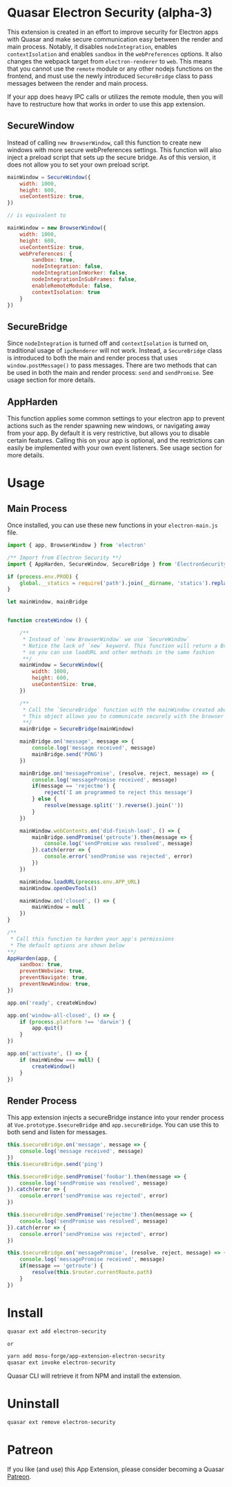 Quasar Electron Security (alpha-3)
===

This extension is created in an effort to improve security for Electron apps with Quasar and make secure communication easy between the render and main process. Notably, it disables `nodeIntegration`, enables `contextIsolation` and enables `sandbox` in the `webPreferences` options. It also changes the webpack target from `electron-renderer` to `web`. This means that you cannot use the `remote` module or any other nodejs functions on the frontend, and must use the newly introduced `SecureBridge` class to pass messages between the render and main process.

If your app does heavy IPC calls or utilizes the remote module, then you will have to restructure how that works in order to use this app extension.

## SecureWindow

Instead of calling `new BrowserWindow`, call this function to create new windows with more secure webPreferences settings. This function will also inject a preload script that sets up the secure bridge. As of this version, it does not allow you to set your own preload script.

```javascript
mainWindow = SecureWindow({
    width: 1000,
    height: 600,
    useContentSize: true,
})

// is equivalent to

mainWindow = new BrowserWindow({
    width: 1000,
    height: 600,
    useContentSize: true,
    webPreferences: {
        sandbox: true,
        nodeIntegration: false,
        nodeIntegrationInWorker: false,
        nodeIntegrationInSubFrames: false,
        enableRemoteModule: false,
        contextIsolation: true
    }
})
```

## SecureBridge

Since `nodeIntegration` is turned off and `contextIsolation` is turned on, traditional usage of `ipcRenderer` will not work. Instead, a `SecureBridge` class is introduced to both the main and render process that uses `window.postMessage()` to pass messages. There are two methods that can be used in both the main and render process: `send` and `sendPromise`. See usage section for more details.

## AppHarden

This function applies some common settings to your electron app to prevent actions such as the render spawning new windows, or navigating away from your app. By default it is very restrictive, but allows you to disable certain features. Calling this on your app is optional, and the restrictions can easily be implemented with your own event listeners. See usage section for more details.

# Usage

## Main Process

Once installed, you can use these new functions in your `electron-main.js` file.

```javascript
import { app, BrowserWindow } from 'electron'

/** Import from Electron Security **/
import { AppHarden, SecureWindow, SecureBridge } from 'ElectronSecurity'

if (process.env.PROD) {
    global.__statics = require('path').join(__dirname, 'statics').replace(/\\/g, '\\\\')
}

let mainWindow, mainBridge


function createWindow () {

    /**
     * Instead of `new BrowserWindow` we use `SecureWindow`
     * Notice the lack of `new` keyword. This function will return a BrowserWindow
     * so you can use loadURL and other methods in the same fashion
     **/
    mainWindow = SecureWindow({
        width: 1000,
        height: 600,
        useContentSize: true,
    })

    /**
     * Call the `SecureBridge` function with the mainWindow created above
     * This object allows you to communicate securely with the browser contents
     **/
    mainBridge = SecureBridge(mainWindow)

    mainBridge.on('message', message => {
        console.log('message received', message)
        mainBridge.send('PONG')
    })

    mainBridge.on('messagePromise', (resolve, reject, message) => {
        console.log('messagePromise received', message)
        if(message == 'rejectme') {
            reject('I am programmed to reject this message')
        } else {
            resolve(message.split('').reverse().join(''))
        }
    })

    mainWindow.webContents.on('did-finish-load', () => {
        mainBridge.sendPromise('getroute').then(message => {
            console.log('sendPromise was resolved', message)
        }).catch(error => {
            console.error('sendPromise was rejected', error)
        })
    })

    mainWindow.loadURL(process.env.APP_URL)
    mainWindow.openDevTools()

    mainWindow.on('closed', () => {
        mainWindow = null
    })
}

/**
 * Call this function to harden your app's permissions
 * The default options are shown below
**/
AppHarden(app, {
    sandbox: true,
    preventWebview: true,
    preventNavigate: true,
    preventNewWindow: true,
})

app.on('ready', createWindow)

app.on('window-all-closed', () => {
    if (process.platform !== 'darwin') {
        app.quit()
    }
})

app.on('activate', () => {
    if (mainWindow === null) {
        createWindow()
    }
})
```

## Render Process

This app extension injects a secureBridge instance into your render process at `Vue.prototype.$secureBridge` and `app.secureBridge`. You can use this to both send and listen for messages.

```javascript
this.$secureBridge.on('message', message => {
    console.log('message received', message)
})
this.$secureBridge.send('ping')

this.$secureBridge.sendPromise('foobar').then(message => {
    console.log('sendPromise was resolved', message)
}).catch(error => {
    console.error('sendPromise was rejected', error)
})

this.$secureBridge.sendPromise('rejectme').then(message => {
    console.log('sendPromise was resolved', message)
}).catch(error => {
    console.error('sendPromise was rejected', error)
})

this.$secureBridge.on('messagePromise', (resolve, reject, message) => {
    console.log('messagePromise received', message)
    if(message == 'getroute') {
        resolve(this.$router.currentRoute.path)
    }
})
```

# Install
```bash
quasar ext add electron-security

or

yarn add mosu-forge/app-extension-electron-security
quasar ext invoke electron-security
```
Quasar CLI will retrieve it from NPM and install the extension.

# Uninstall
```bash
quasar ext remove electron-security
```

# Patreon
If you like (and use) this App Extension, please consider becoming a Quasar [Patreon](https://www.patreon.com/quasarframework).
